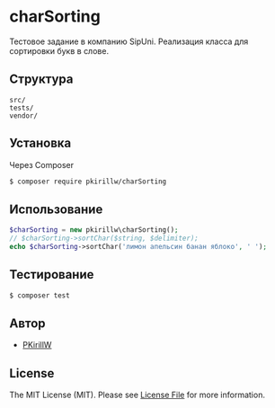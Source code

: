 # charSorting
Тестовое задание в компанию SipUni. 
Реализация класса для сортировки букв в слове. 

## Структура

```
src/
tests/
vendor/
```


## Установка

Через Composer

``` bash
$ composer require pkirillw/charSorting
```

## Использование

``` php
$charSorting = new pkirillw\charSorting();
// $charSorting->sortChar($string, $delimiter);
echo $charSorting->sortChar('лимон апельсин банан яблоко', ' ');
```

## Тестирование

``` bash
$ composer test
```

## Автор

- [PKirillW][link-author]

## License

The MIT License (MIT). Please see [License File](LICENSE.md) for more information.

[ico-version]: https://img.shields.io/packagist/v/pkirillw/charSorting.svg?style=flat-square
[ico-license]: https://img.shields.io/badge/license-MIT-brightgreen.svg?style=flat-square
[ico-travis]: https://img.shields.io/travis/pkirillw/charSorting/master.svg?style=flat-square
[ico-scrutinizer]: https://img.shields.io/scrutinizer/coverage/g/pkirillw/charSorting.svg?style=flat-square
[ico-code-quality]: https://img.shields.io/scrutinizer/g/pkirillw/charSorting.svg?style=flat-square
[ico-downloads]: https://img.shields.io/packagist/dt/pkirillw/charSorting.svg?style=flat-square

[link-packagist]: https://packagist.org/packages/pkirillw/charSorting
[link-travis]: https://travis-ci.org/pkirillw/charSorting
[link-scrutinizer]: https://scrutinizer-ci.com/g/pkirillw/charSorting/code-structure
[link-code-quality]: https://scrutinizer-ci.com/g/pkirillw/charSorting
[link-downloads]: https://packagist.org/packages/pkirillw/charSorting
[link-author]: https://github.com/pkirillw
[link-contributors]: ../../contributors
